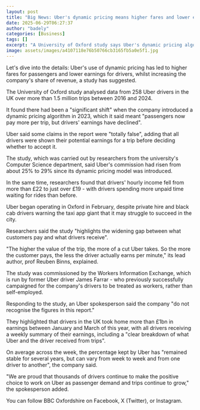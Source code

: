 ```yaml
---
layout: post
title: "Big News: Uber's dynamic pricing means higher fares and lower earnings for drivers, study finds"
date: 2025-06-29T06:27:37
author: "badely"
categories: [Business]
tags: []
excerpt: "A University of Oxford study says Uber's dynamic pricing algorithm has seen drivers income decrease."
image: assets/images/a4107118e76b50766cb3165fb5a0e5f1.jpg
---
```


Let's dive into the details: Uber's use of dynamic pricing has led to higher fares for passengers and lower earnings for drivers, whilst increasing the company's share of revenue, a study has suggested.

The University of Oxford study analysed data from 258 Uber drivers in the UK over more than 1.5 million trips between 2016 and 2024.

It found there had been a "significant shift" when the company introduced a dynamic pricing algorithm in 2023, which it said meant "passengers now pay more per trip, but drivers' earnings have declined".

Uber said some claims in the report were "totally false", adding that all drivers were shown their potential earnings for a trip before deciding whether to accept it.

The study, which was carried out by researchers from the university's Computer Science department, said Uber's commission had risen from about 25% to 29% since its dynamic pricing model was introduced.

In the same time, researchers found that drivers' hourly income fell from more than £22 to just over £19 - with drivers spending more unpaid time waiting for rides than before.

Uber began operating in Oxford in February, despite private hire and black cab drivers warning the taxi app giant that it may struggle to succeed in the city.

Researchers said the study "highlights the widening gap between what customers pay and what drivers receive".

"The higher the value of the trip, the more of a cut Uber takes. So the more the customer pays, the less the driver actually earns per minute," its lead author, prof Reuben Binns, explained.

The study was commissioned by the Workers Information Exchange, which is run by former Uber driver James Farrar - who previously successfully campaigned for the company's drivers to be treated as workers, rather than self-employed.

Responding to the study, an Uber spokesperson said the company "do not recognise the figures in this report."

They highlighted that drivers in the UK took home more than £1bn in earnings between January and March of this year, with all drivers receiving a weekly summary of their earnings, including a "clear breakdown of what Uber and the driver received from trips".

On average across the week, the percentage kept by Uber has "remained stable for several years, but can vary from week to week and from one driver to another", the company said.

"We are proud that thousands of drivers continue to make the positive choice to work on Uber as passenger demand and trips continue to grow," the spokesperson added.

You can follow BBC Oxfordshire on Facebook, X (Twitter), or Instagram. 

